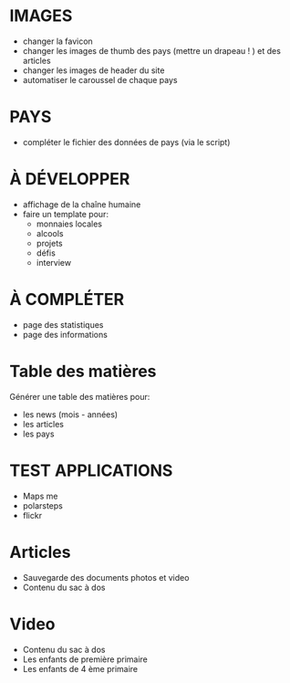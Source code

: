 # IMAGES
- changer la favicon
- changer les images de thumb des pays (mettre un drapeau ! ) et des articles
- changer les images de header du site
- automatiser le caroussel de chaque pays

# PAYS
- compléter le fichier des données de pays (via le script)

# À DÉVELOPPER
- affichage de la chaîne humaine
- faire un template pour:
	- monnaies locales
	- alcools
	- projets
	- défis
	- interview

# À COMPLÉTER
- page des statistiques
- page des informations

# Table des matières
Générer une table des matières pour:
 - les news (mois - années)
 - les articles
 - les pays

# TEST APPLICATIONS
 - Maps me
 - polarsteps
 - flickr

# Articles
 - Sauvegarde des documents photos et video
 - Contenu du sac à dos

# Video
 - Contenu du sac à dos
 - Les enfants de première primaire
 - Les enfants de 4 ème primaire
